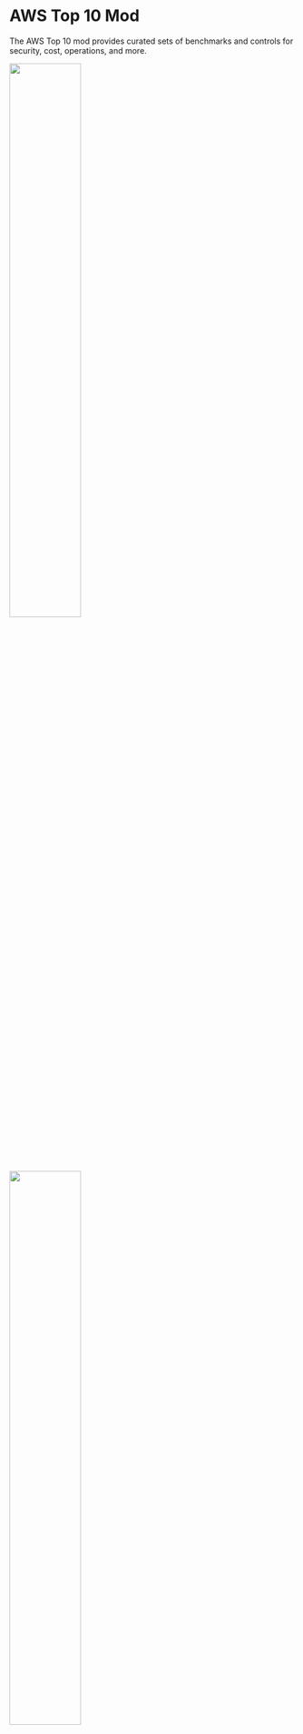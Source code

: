 # AWS Top 10 Mod

The AWS Top 10 mod provides curated sets of benchmarks and controls for security, cost, operations, and more.

<img src="https://raw.githubusercontent.com/turbot/steampipe-mod-aws-top-10/main/docs/aws-top-10-dashboard-benchmark.png" width="50%" type="thumbnail"/>
<img src="https://raw.githubusercontent.com/turbot/steampipe-mod-aws-top-10/main/docs/aws-top-10-terminal.png" width="50%" type="thumbnail"/>
<img src="https://raw.githubusercontent.com/turbot/steampipe-mod-aws-top-10/main/docs/aws-top-10-mfa.png" width="50%" type="thumbnail"/>

## Documentation

- **[Benchmarks and controls →](https://hub.powerpipe.io/mods/turbot/aws_top_10/controls)**
- **[Named queries →](https://hub.powerpipe.io/mods/turbot/aws_top_10/queries)**

## Getting Started

### Installation

Install Powerpipe (https://powerpipe.io/downloads), or use Brew:

```sh
brew install turbot/tap/powerpipe
```

This mod also requires [Steampipe](https://steampipe.io) with the [AWS plugin](https://hub.steampipe.io/plugins/turbot/aws) as the data source. Install Steampipe (https://steampipe.io/downloads), or use Brew:

```sh
brew install turbot/tap/steampipe
steampipe plugin install aws
```

Steampipe will automatically use your default AWS credentials. Optionally, you can [setup multiple accounts](https://hub.steampipe.io/plugins/turbot/aws#multi-account-connections) or [customize AWS credentials](https://hub.steampipe.io/plugins/turbot/aws#configuring-aws-credentials).

Finally, install the mod:

```sh
mkdir dashboards
cd dashboards
powerpipe mod init
powerpipe mod install github.com/turbot/steampipe-mod-aws-top-10
```

### Browsing Dashboards

Start Steampipe as the data source:

```sh
steampipe service start
```

Start the dashboard server:

```sh
powerpipe server
```

Browse and view your dashboards at **http://localhost:9033**.

### Running Checks in Your Terminal

Instead of running benchmarks in a dashboard, you can also run them within your
terminal with the `powerpipe benchmark` command:

List available benchmarks:

```sh
powerpipe benchmark list
```

Run a benchmark:

```sh
powerpipe benchmark run account_security
```

Different output formats are also available, for more information please see
[Output Formats](https://powerpipe.io/docs/reference/cli/benchmark#output-formats).

### Common and Tag Dimensions

The benchmark queries use common properties (like `account_id`, `connection_name` and `region`) and tags that are defined in the dependent [AWS Compliance mod](https://github.com/turbot/steampipe-mod-aws-compliance) and [AWS Perimeter mod](https://github.com/turbot/steampipe-mod-aws-perimeter). These properties can be executed in the following ways:

It's easiest to setup your vars file, starting with the sample:

```sh
cp powerpipe.ppvars.example powerpipe.ppvars
vi powerpipe.ppvars
```

Alternatively you can pass variables on the command line:

```sh
powerpipe benchmark run account_security_limit_security_groups --var 'tag_dimensions=["Environment", "Owner"]'
```

Or through environment variables:

```sh
export PP_VAR_common_dimensions='["account_id", "connection_name", "region"]'
export PP_VAR_tag_dimensions='["Environment", "Owner"]'
powerpipe benchmark run account_security_limit_security_groups
```

## Open Source & Contributing

This repository is published under the [Apache 2.0 license](https://www.apache.org/licenses/LICENSE-2.0). Please see our [code of conduct](https://github.com/turbot/.github/blob/main/CODE_OF_CONDUCT.md). We look forward to collaborating with you!

[Steampipe](https://steampipe.io) and [Powerpipe](https://powerpipe.io) are products produced from this open source software, exclusively by [Turbot HQ, Inc](https://turbot.com). They are distributed under our commercial terms. Others are allowed to make their own distribution of the software, but cannot use any of the Turbot trademarks, cloud services, etc. You can learn more in our [Open Source FAQ](https://turbot.com/open-source).

## Get Involved

**[Join #powerpipe on Slack →](https://turbot.com/community/join)**

Want to help but don't know where to start? Pick up one of the `help wanted` issues:

- [Powerpipe](https://github.com/turbot/powerpipe/labels/help%20wanted)
- [AWS Top 10 Mod](https://github.com/turbot/steampipe-mod-aws-top-10/labels/help%20wanted)
